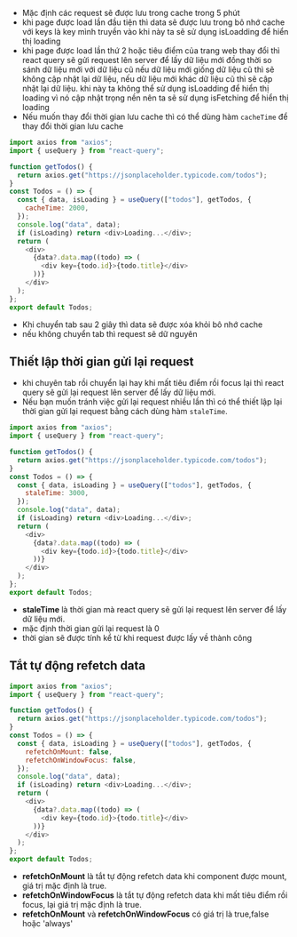 - Mặc định các request sẽ được lưu trong cache trong 5 phút
- khi page được load lần đầu tiện thì data sẽ được lưu trong bô nhớ cache với keys là key mình truyền vào
  khi này ta sẽ sử dụng isLoadding để hiển thị loading
- khi page được load lần thứ 2 hoặc tiêu điểm của trang web thay đổi thì react query sẽ gửi request lên server để lấy dữ liệu mới đồng thời so sánh dữ liệu mới với dữ liệu cũ nếu dữ liệu mới giống dữ liệu cũ thì sẽ không cập nhật lại dữ liệu, nếu dữ liệu mới khác dữ liệu cũ thì sẽ cập nhật lại dữ liệu.
  khi này ta không thể sử dụng isLoadding để hiển thị loading vì nó cập nhật trọng nền nên ta sẽ sử dụng isFetching để hiển thị loading
- Nếu muốn thay đổi thời gian lưu cache thì có thể dùng hàm `cacheTime` để thay đổi thời gian lưu cache

```js title="Todos.page.js"
import axios from "axios";
import { useQuery } from "react-query";

function getTodos() {
  return axios.get("https://jsonplaceholder.typicode.com/todos");
}
const Todos = () => {
  const { data, isLoading } = useQuery(["todos"], getTodos, {
    cacheTime: 2000,
  });
  console.log("data", data);
  if (isLoading) return <div>Loading...</div>;
  return (
    <div>
      {data?.data.map((todo) => (
        <div key={todo.id}>{todo.title}</div>
      ))}
    </div>
  );
};
export default Todos;
```

- Khi chuyển tab sau 2 giây thì data sẽ được xóa khỏi bô nhớ cache
- nếu không chuyển tab thì request sẽ dữ nguyên

## Thiết lập thời gian gửi lại request

- khi chuyên tab rồi chuyển lại hay khi mất tiêu điểm rồi focus lại thì react query sẽ gửi lại request lên server để lấy dữ liệu mới.
- Nếu bạn muốn tránh việc gửi lại request nhiều lần thì có thể thiết lập lại thời gian gửi lại request bằng cách dùng hàm `staleTime`.

```js title="Todos.page.js"
import axios from "axios";
import { useQuery } from "react-query";

function getTodos() {
  return axios.get("https://jsonplaceholder.typicode.com/todos");
}
const Todos = () => {
  const { data, isLoading } = useQuery(["todos"], getTodos, {
    staleTime: 3000,
  });
  console.log("data", data);
  if (isLoading) return <div>Loading...</div>;
  return (
    <div>
      {data?.data.map((todo) => (
        <div key={todo.id}>{todo.title}</div>
      ))}
    </div>
  );
};
export default Todos;
```

- **staleTime** là thời gian mà react query sẽ gửi lại request lên server để lấy dữ liệu mới.
- mặc định thời gian gửi lại request là 0
- thời gian sẽ được tính kể từ khi request được lấy về thành công

## Tắt tự động refetch data

```js title="Todos.page.js"
import axios from "axios";
import { useQuery } from "react-query";

function getTodos() {
  return axios.get("https://jsonplaceholder.typicode.com/todos");
}
const Todos = () => {
  const { data, isLoading } = useQuery(["todos"], getTodos, {
    refetchOnMount: false,
    refetchOnWindowFocus: false,
  });
  console.log("data", data);
  if (isLoading) return <div>Loading...</div>;
  return (
    <div>
      {data?.data.map((todo) => (
        <div key={todo.id}>{todo.title}</div>
      ))}
    </div>
  );
};
export default Todos;
```

- **refetchOnMount** là tắt tự động refetch data khi component được mount, giá trị mặc định là true.
- **refetchOnWindowFocus** là tắt tự động refetch data khi mất tiêu điểm rồi focus, lại giá trị mặc định là true.
- **refetchOnMount** và **refetchOnWindowFocus** có giá trị là true,false hoặc 'always'
